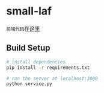 # small-laf

```前端代码```在[这里](https://github.com/ikebo/laf)

## Build Setup
``` bash
# install dependencies
pip install -r requirements.txt

# run the server at localhost:3000
python service.py
```
